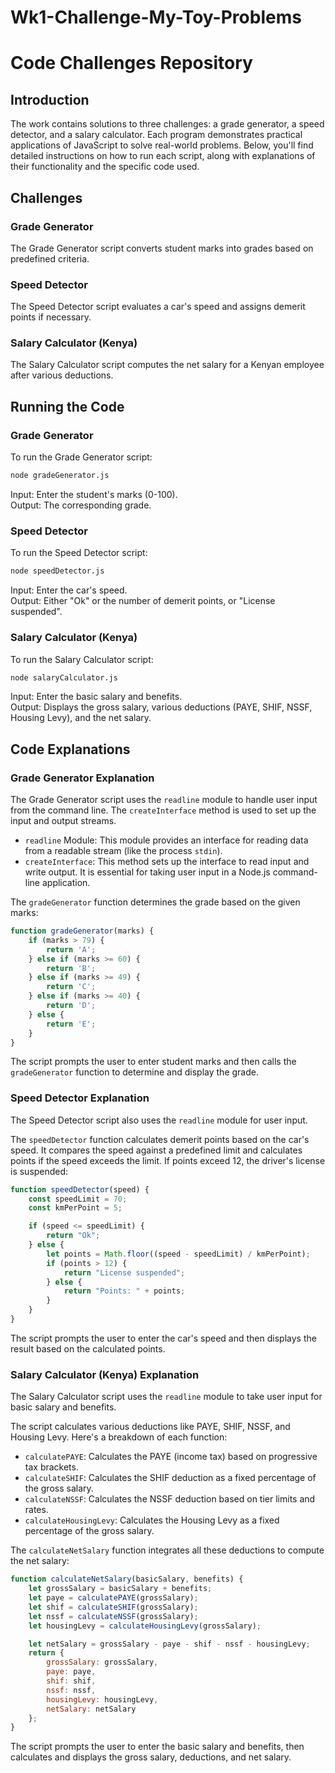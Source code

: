 # Wk1-Challenge-My-Toy-Problems

# Code Challenges Repository

## Introduction

The work contains solutions to three challenges: a grade generator, a speed detector, and a salary calculator. Each program demonstrates practical applications of JavaScript to solve real-world problems. Below, you'll find detailed instructions on how to run each script, along with explanations of their functionality and the specific code used.

## Challenges

### Grade Generator
The Grade Generator script converts student marks into grades based on predefined criteria.

### Speed Detector
The Speed Detector script evaluates a car's speed and assigns demerit points if necessary.

### Salary Calculator (Kenya)
The Salary Calculator script computes the net salary for a Kenyan employee after various deductions.

## Running the Code

### Grade Generator
To run the Grade Generator script:
```sh
node gradeGenerator.js
```
Input: Enter the student's marks (0-100).  
Output: The corresponding grade.

### Speed Detector
To run the Speed Detector script:
```sh
node speedDetector.js
```
Input: Enter the car's speed.  
Output: Either "Ok" or the number of demerit points, or "License suspended".

### Salary Calculator (Kenya)
To run the Salary Calculator script:
```sh
node salaryCalculator.js
```
Input: Enter the basic salary and benefits.  
Output: Displays the gross salary, various deductions (PAYE, SHIF, NSSF, Housing Levy), and the net salary.

## Code Explanations

### Grade Generator Explanation
The Grade Generator script uses the `readline` module to handle user input from the command line. The `createInterface` method is used to set up the input and output streams.

- `readline` Module: This module provides an interface for reading data from a readable stream (like the process `stdin`).
- `createInterface`: This method sets up the interface to read input and write output. It is essential for taking user input in a Node.js command-line application.

The `gradeGenerator` function determines the grade based on the given marks:
```javascript
function gradeGenerator(marks) {
    if (marks > 79) {
        return 'A';
    } else if (marks >= 60) {
        return 'B';
    } else if (marks >= 49) {
        return 'C';
    } else if (marks >= 40) {
        return 'D';
    } else {
        return 'E';
    }
}
```
The script prompts the user to enter student marks and then calls the `gradeGenerator` function to determine and display the grade.

### Speed Detector Explanation
The Speed Detector script also uses the `readline` module for user input.

The `speedDetector` function calculates demerit points based on the car's speed. It compares the speed against a predefined limit and calculates points if the speed exceeds the limit. If points exceed 12, the driver's license is suspended:
```javascript
function speedDetector(speed) {
    const speedLimit = 70;
    const kmPerPoint = 5;

    if (speed <= speedLimit) {
        return "Ok";
    } else {
        let points = Math.floor((speed - speedLimit) / kmPerPoint);
        if (points > 12) {
            return "License suspended";
        } else {
            return "Points: " + points;
        }
    }
}
```
The script prompts the user to enter the car's speed and then displays the result based on the calculated points.

### Salary Calculator (Kenya) Explanation
The Salary Calculator script uses the `readline` module to take user input for basic salary and benefits.

The script calculates various deductions like PAYE, SHIF, NSSF, and Housing Levy. Here's a breakdown of each function:

- `calculatePAYE`: Calculates the PAYE (income tax) based on progressive tax brackets.
- `calculateSHIF`: Calculates the SHIF deduction as a fixed percentage of the gross salary.
- `calculateNSSF`: Calculates the NSSF deduction based on tier limits and rates.
- `calculateHousingLevy`: Calculates the Housing Levy as a fixed percentage of the gross salary.

The `calculateNetSalary` function integrates all these deductions to compute the net salary:
```javascript
function calculateNetSalary(basicSalary, benefits) {
    let grossSalary = basicSalary + benefits;
    let paye = calculatePAYE(grossSalary);
    let shif = calculateSHIF(grossSalary);
    let nssf = calculateNSSF(grossSalary);
    let housingLevy = calculateHousingLevy(grossSalary);

    let netSalary = grossSalary - paye - shif - nssf - housingLevy;
    return {
        grossSalary: grossSalary,
        paye: paye,
        shif: shif,
        nssf: nssf,
        housingLevy: housingLevy,
        netSalary: netSalary
    };
}
```
The script prompts the user to enter the basic salary and benefits, then calculates and displays the gross salary, deductions, and net salary.
